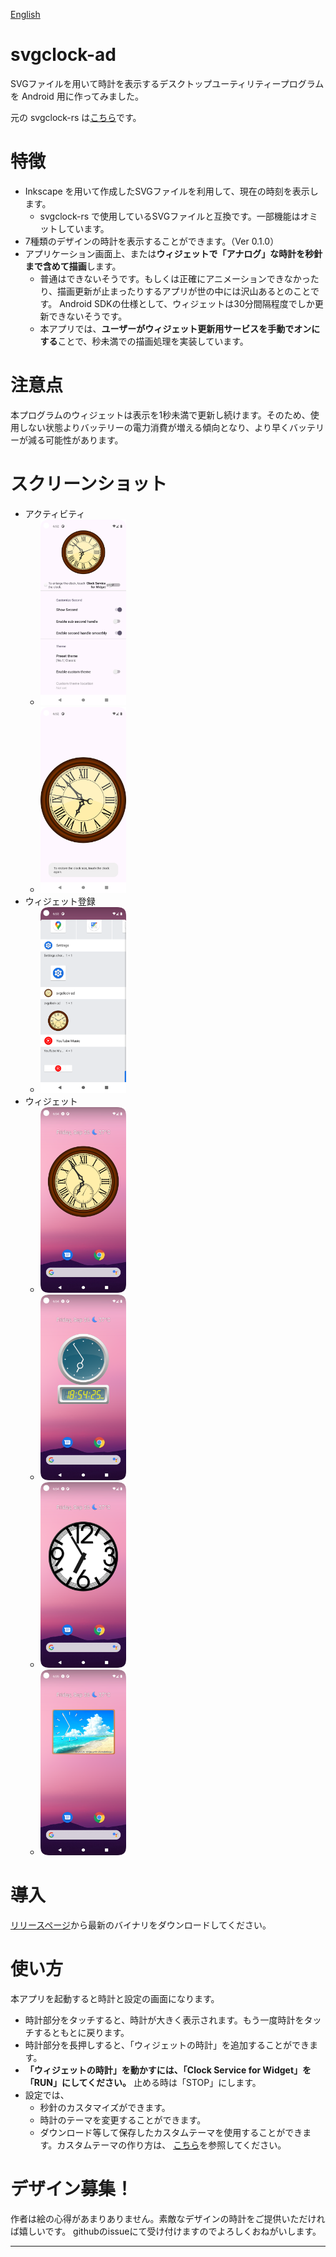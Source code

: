 [English](readme.md)

# svgclock-ad

SVGファイルを用いて時計を表示するデスクトップユーティリティープログラムを Android 用に作ってみました。

元の svgclock-rs は[こちら](https://github.com/zuntan/svgclock-rs)です。

# 特徴

- Inkscape を用いて作成したSVGファイルを利用して、現在の時刻を表示します。
	- svgclock-rs で使用しているSVGファイルと互換です。一部機能はオミットしています。
- 7種類のデザインの時計を表示することができます。（Ver 0.1.0）
- アプリケーション画面上、または**ウィジェットで「アナログ」な時計を秒針まで含めて描画**します。
	- 普通はできないそうです。もしくは正確にアニメーションできなかったり、描画更新が止まったりするアプリが世の中には沢山あるとのことです。 Android SDKの仕様として、ウィジェットは30分間隔程度でしか更新できないそうです。
	- 本アプリでは、**ユーザーがウィジェット更新用サービスを手動でオンにする**ことで、秒未満での描画処理を実装しています。

# 注意点

本プログラムのウィジェットは表示を1秒未満で更新し続けます。そのため、使用しない状態よりバッテリーの電力消費が増える傾向となり、より早くバッテリーが減る可能性があります。

# スクリーンショット

- アクティビティ
	- <img src="screenshot/Screenshot_Activity_1.png" width="30%" >
	- <img src="screenshot/Screenshot_Activity_2.png" width="30%" >
- ウィジェット登録
	- <img src="screenshot/Screenshot_Widget_List.png" width="30%" >
- ウィジェット
	- <img src="screenshot/Screenshot_Widget_1.png" width="30%" >
	- <img src="screenshot/Screenshot_Widget_3.png" width="30%" >
	- <img src="screenshot/Screenshot_Widget_6.png" width="30%" >
	- <img src="screenshot/Screenshot_Widget_7.png" width="30%" >

# 導入

[リリースページ](https://github.com/zuntan/svgclock-ad/releases)から最新のバイナリをダウンロードしてください。

# 使い方

本アプリを起動すると時計と設定の画面になります。

- 時計部分をタッチすると、時計が大きく表示されます。もう一度時計をタッチするともとに戻ります。
- 時計部分を長押しすると、「ウィジェットの時計」を追加することができます。
- **「ウィジェットの時計」を動かすには、「Clock Service for Widget」を「RUN」にしてください。** 止める時は「STOP」にします。
- 設定では、
	- 秒針のカスタマイズができます。
	- 時計のテーマを変更することができます。
	- ダウンロード等して保存したカスタムテーマを使用することができます。カスタムテーマの作り方は、 [こちら](https://github.com/zuntan/svgclock-rs)を参照してください。

# デザイン募集！

作者は絵の心得があまりありません。素敵なデザインの時計をご提供いただければ嬉しいです。
githubのissueにて受け付けますのでよろしくおねがいします。


---
